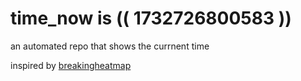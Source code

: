 # time_now is (( 1732726800583 ))

an automated repo that shows the currnent time

inspired by [breakingheatmap](https://github.com/breakingheatmap/breakingheatmap)